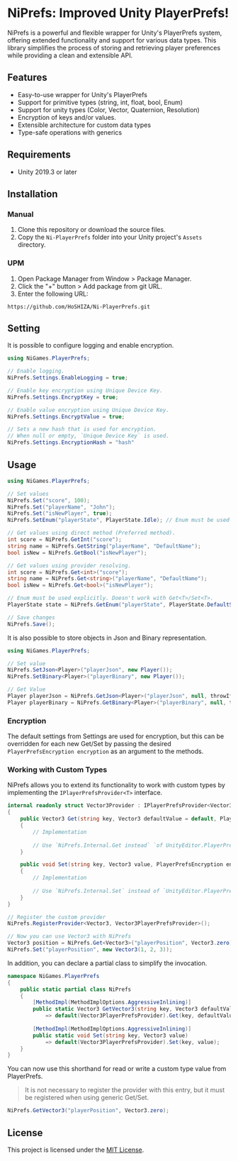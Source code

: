 # NiPrefs: Improved Unity PlayerPrefs!

NiPrefs is a powerful and flexible wrapper for Unity's PlayerPrefs system, offering extended functionality and support for various data types. This library simplifies the process of storing and retrieving player preferences while providing a clean and extensible API.

## Features

- Easy-to-use wrapper for Unity's PlayerPrefs
- Support for primitive types (string, int, float, bool, Enum)
- Support for unity types (Color, Vector, Quaternion, Resolution)
- Encryption of keys and/or values.
- Extensible architecture for custom data types
- Type-safe operations with generics

## Requirements

* Unity 2019.3 or later

## Installation

### Manual

1. Clone this repository or download the source files.
2. Copy the `Ni-PlayerPrefs` folder into your Unity project's `Assets` directory.

### UPM

1. Open Package Manager from Window > Package Manager.
2. Click the "+" button > Add package from git URL.
3. Enter the following URL:

```
https://github.com/HoSHIZA/Ni-PlayerPrefs.git
```

## Setting

It is possible to configure logging and enable encryption.

```csharp
using NiGames.PlayerPrefs;

// Enable logging.
NiPrefs.Settings.EnableLogging = true;

// Enable key encryption using Unique Device Key.
NiPrefs.Settings.EncryptKey = true;

// Enable value encryption using Unique Device Key.
NiPrefs.Settings.EncryptValue = true;

// Sets a new hash that is used for encryption.
// When null or empty, `Unique Device Key` is used.
NiPrefs.Settings.EncryptionHash = "hash"  
```

## Usage

```csharp
using NiGames.PlayerPrefs;

// Set values
NiPrefs.Set("score", 100);
NiPrefs.Set("playerName", "John");
NiPrefs.Set("isNewPlayer", true);
NiPrefs.SetEnum("playerState", PlayerState.Idle); // Enum must be used explicitly.

// Get values using direct method (Preferred method).
int score = NiPrefs.GetInt("score");
string name = NiPrefs.GetString("playerName", "DefaultName");
bool isNew = NiPrefs.GetBool("isNewPlayer");

// Get values using provider resolving.
int score = NiPrefs.Get<int>("score");
string name = NiPrefs.Get<string>("playerName", "DefaultName");
bool isNew = NiPrefs.Get<bool>("isNewPlayer");

// Enum must be used explicitly. Doesn't work with Get<T>/Set<T>.
PlayerState state = NiPrefs.GetEnum("playerState", PlayerState.DefaultState);

// Save changes
NiPrefs.Save();
```

It is also possible to store objects in Json and Binary representation.

```csharp
using NiGames.PlayerPrefs;

// Set value
NiPrefs.SetJson<Player>("playerJson", new Player());
NiPrefs.SetBinary<Player>("playerBinary", new Player());

// Get Value
Player playerJson = NiPrefs.GetJson<Player>("playerJson", null, throwIfError: true);
Player playerBinary = NiPrefs.GetBinary<Player>("playerBinary", null, throwIfError: false);
```

### Encryption

The default settings from Settings are used for encryption, 
but this can be overridden for each new Get/Set by passing the desired 
`PlayerPrefsEncryption encryption` as an argument to the methods.

### Working with Custom Types

NiPrefs allows you to extend its functionality to work with custom types by implementing the `IPlayerPrefsProvider<T>` interface.

```csharp
internal readonly struct Vector3Provider : IPlayerPrefsProvider<Vector3>
{
    public Vector3 Get(string key, Vector3 defaultValue = default, PlayerPrefsEncryption encryption = default)
    {
        // Implementation
        
        // Use `NiPrefs.Internal.Get instead` `of UnityEditor.PlayerPrefs.Get` to support encryption.
    }

    public void Set(string key, Vector3 value, PlayerPrefsEncryption encryption = default)
    {
        // Implementation
        
        // Use `NiPrefs.Internal.Set` instead of `UnityEditor.PlayerPrefs.Set` to support encryption.
    }
}

// Register the custom provider
NiPrefs.RegisterProvider<Vector3, Vector3PlayerPrefsProvider>();

// Now you can use Vector3 with NiPrefs
Vector3 position = NiPrefs.Get<Vector3>("playerPosition", Vector3.zero);
NiPrefs.Set("playerPosition", new Vector3(1, 2, 3));
```

In addition, you can declare a partial class to simplify the invocation.

```csharp
namespace NiGames.PlayerPrefs
{
    public static partial class NiPrefs
    {
        [MethodImpl(MethodImplOptions.AggressiveInlining)]
        public static Vector3 GetVector3(string key, Vector3 defaultValue = default) 
            => default(Vector3PlayerPrefsProvider).Get(key, defaultValue);
        
        [MethodImpl(MethodImplOptions.AggressiveInlining)]
        public static void Set(string key, Vector3 value) 
            => default(Vector3PlayerPrefsProvider).Set(key, value);
    }
}
```

You can now use this shorthand for read or write a custom type value from PlayerPrefs.
> It is not necessary to register the provider with this entry, but it must be registered when using generic Get<T>/Set<T>.
```csharp
NiPrefs.GetVector3("playerPosition", Vector3.zero);
```

## License

This project is licensed under the [MIT License](LICENSE).